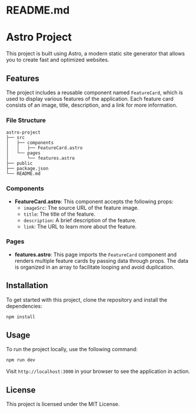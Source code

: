 # README.md

# Astro Project

This project is built using Astro, a modern static site generator that allows you to create fast and optimized websites.

## Features

The project includes a reusable component named `FeatureCard`, which is used to display various features of the application. Each feature card consists of an image, title, description, and a link for more information.

### File Structure

```
astro-project
├── src
│   ├── components
│   │   ├── FeatureCard.astro
│   └── pages
│       └── features.astro
├── public
├── package.json
└── README.md
```

### Components

- **FeatureCard.astro**: This component accepts the following props:
  - `imageSrc`: The source URL of the feature image.
  - `title`: The title of the feature.
  - `description`: A brief description of the feature.
  - `link`: The URL to learn more about the feature.

### Pages

- **features.astro**: This page imports the `FeatureCard` component and renders multiple feature cards by passing data through props. The data is organized in an array to facilitate looping and avoid duplication.

## Installation

To get started with this project, clone the repository and install the dependencies:

```bash
npm install
```

## Usage

To run the project locally, use the following command:

```bash
npm run dev
```

Visit `http://localhost:3000` in your browser to see the application in action.

## License

This project is licensed under the MIT License.